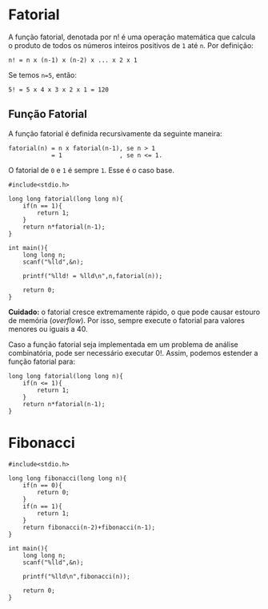 # Fatorial

A função fatorial, denotada por n! é uma operação matemática que calcula o produto de todos os números inteiros positivos de ```1``` até ```n```. Por definição:

```
n! = n x (n-1) x (n-2) x ... x 2 x 1
```

Se temos ```n=5```, então:

```
5! = 5 x 4 x 3 x 2 x 1 = 120
```

## Função Fatorial

A função fatorial é definida recursivamente da seguinte maneira:

```
fatorial(n) = n x fatorial(n-1), se n > 1
            = 1                , se n <= 1.
```

O fatorial de ```0``` e ```1``` é sempre ```1```. Esse é o caso base.

```
#include<stdio.h>

long long fatorial(long long n){
    if(n == 1){
        return 1;
    }
    return n*fatorial(n-1);
}

int main(){
    long long n;
    scanf("%lld",&n);

    printf("%lld! = %lld\n",n,fatorial(n));

    return 0;
}
```

**Cuidado:** o fatorial cresce extremamente rápido, o que pode causar estouro de memória (*overflow*). Por isso, sempre execute o fatorial para valores menores ou iguais a 40.

Caso a função fatorial seja implementada em um problema de análise combinatória, pode ser necessário executar 0!. Assim, podemos estender a função fatorial para:

```
long long fatorial(long long n){
    if(n <= 1){
        return 1;
    }
    return n*fatorial(n-1);
}
```

# Fibonacci

```
#include<stdio.h>

long long fibonacci(long long n){
    if(n == 0){
        return 0;
    }
    if(n == 1){
        return 1;
    }
    return fibonacci(n-2)+fibonacci(n-1);
}

int main(){
    long long n;
    scanf("%lld",&n);

    printf("%lld\n",fibonacci(n));

    return 0;
}
```

